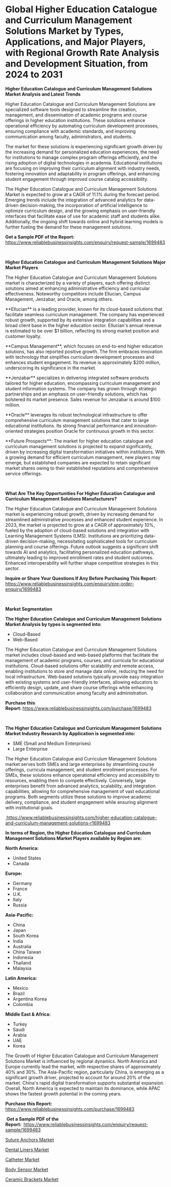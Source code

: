 <p><h1>Global Higher Education Catalogue and Curriculum Management Solutions Market by Types, Applications, and Major Players, with Regional Growth Rate Analysis and Development Situation, from 2024 to 2031</h1></p><p><strong>Higher Education Catalogue and Curriculum Management Solutions Market Analysis and Latest Trends</strong></p>
<p><p>Higher Education Catalogue and Curriculum Management Solutions are specialized software tools designed to streamline the creation, management, and dissemination of academic programs and course offerings in higher education institutions. These solutions enhance operational efficiency by automating curriculum development processes, ensuring compliance with academic standards, and improving communication among faculty, administrators, and students.</p><p>The market for these solutions is experiencing significant growth driven by the increasing demand for personalized education experiences, the need for institutions to manage complex program offerings efficiently, and the rising adoption of digital technologies in academia. Educational institutions are focusing on improving their curriculum alignment with industry needs, fostering innovation and adaptability in program offerings, and enhancing student engagement through improved course catalog accessibility.</p><p>The Higher Education Catalogue and Curriculum Management Solutions Market is expected to grow at a CAGR of 11.1% during the forecast period. Emerging trends include the integration of advanced analytics for data-driven decision-making, the incorporation of artificial intelligence to optimize curriculum design, and the growing emphasis on user-friendly interfaces that facilitate ease of use for academic staff and students alike. Additionally, the ongoing shift towards online and hybrid learning models is further fueling the demand for these management solutions.</p></p>
<p><strong>Get a Sample PDF of the Report:&nbsp;</strong> <a href="https://www.reliablebusinessinsights.com/enquiry/request-sample/1699483?utm_campaign=1723&utm_medium=2&utm_source=Github&utm_content=ia&utm_term=20102024&utm_id=higher-education-catalogue-and-curriculum-management-solutions">https://www.reliablebusinessinsights.com/enquiry/request-sample/1699483</a></p>
<p>&nbsp;</p>
<p><strong>Higher Education Catalogue and Curriculum Management Solutions Major Market Players</strong></p>
<p><p>The Higher Education Catalogue and Curriculum Management Solutions market is characterized by a variety of players, each offering distinct solutions aimed at enhancing administrative efficiency and curricular effectiveness. Noteworthy competitors include Ellucian, Campus Management, Jenzabar, and Oracle, among others.</p><p>**Ellucian** is a leading provider, known for its cloud-based solutions that facilitate seamless curriculum management. The company has experienced robust growth, supported by its extensive integration capabilities and a broad client base in the higher education sector. Ellucian's annual revenue is estimated to be over $1 billion, reflecting its strong market position and customer loyalty.</p><p>**Campus Management**, which focuses on end-to-end higher education solutions, has also reported positive growth. The firm embraces innovation with technology that simplifies curriculum development processes and enhances student engagement. Its revenue is approximately $200 million, underscoring its significance in the market.</p><p>**Jenzabar** specializes in delivering integrated software products tailored for higher education, encompassing curriculum management and student information systems. The company has grown through strategic partnerships and an emphasis on user-friendly solutions, which has bolstered its market presence. Sales revenue for Jenzabar is around $100 million.</p><p>**Oracle** leverages its robust technological infrastructure to offer comprehensive curriculum management solutions that cater to large educational institutions. Its strong financial performance and innovation-oriented strategies position Oracle for continuous growth in this sector.</p><p>**Future Prospects**: The market for higher education catalogue and curriculum management solutions is projected to expand significantly, driven by increasing digital transformation initiatives within institutions. With a growing demand for efficient curriculum management, new players may emerge, but established companies are expected to retain significant market shares owing to their established reputations and comprehensive service offerings.</p></p>
<p>&nbsp;</p>
<p><strong>What Are The Key Opportunities For Higher Education Catalogue and Curriculum Management Solutions Manufacturers?</strong></p>
<p><p>The Higher Education Catalogue and Curriculum Management Solutions market is experiencing robust growth, driven by increasing demand for streamlined administrative processes and enhanced student experience. In 2023, the market is projected to grow at a CAGR of approximately 10%, fueled by the adoption of cloud-based solutions and integration with Learning Management Systems (LMS). Institutions are prioritizing data-driven decision-making, necessitating sophisticated tools for curriculum planning and course offerings. Future outlook suggests a significant shift towards AI and analytics, facilitating personalized education pathways, ultimately leading to improved enrollment rates and student outcomes. Enhanced interoperability will further shape competitive strategies in this sector.</p></p>
<p><strong>Inquire or Share Your Questions If Any Before Purchasing This Report:</strong> <a href="https://www.reliablebusinessinsights.com/enquiry/pre-order-enquiry/1699483?utm_campaign=1723&utm_medium=2&utm_source=Github&utm_content=ia&utm_term=20102024&utm_id=higher-education-catalogue-and-curriculum-management-solutions">https://www.reliablebusinessinsights.com/enquiry/pre-order-enquiry/1699483</a></p>
<p>&nbsp;</p>
<p><strong>Market Segmentation</strong></p>
<p><strong>The Higher Education Catalogue and Curriculum Management Solutions Market Analysis by types is segmented into:</strong></p>
<p><ul><li>Cloud-Based</li><li>Web-Based</li></ul></p>
<p><p>The Higher Education Catalogue and Curriculum Management Solutions market includes cloud-based and web-based platforms that facilitate the management of academic programs, courses, and curricula for educational institutions. Cloud-based solutions offer scalability and remote access, enabling institutions to store and manage data online, reducing the need for local infrastructure. Web-based solutions typically provide easy integration with existing systems and user-friendly interfaces, allowing educators to efficiently design, update, and share course offerings while enhancing collaboration and communication among faculty and administration.</p></p>
<p><strong>Purchase this Report:&nbsp;</strong><a href="https://www.reliablebusinessinsights.com/purchase/1699483?utm_campaign=1723&utm_medium=2&utm_source=Github&utm_content=ia&utm_term=20102024&utm_id=higher-education-catalogue-and-curriculum-management-solutions">https://www.reliablebusinessinsights.com/purchase/1699483</a></p>
<p>&nbsp;</p>
<p><strong>The Higher Education Catalogue and Curriculum Management Solutions Market Industry Research by Application is segmented into:</strong></p>
<p><ul><li>SME (Small and Medium Enterprises)</li><li>Large Enterprise</li></ul></p>
<p><p>The Higher Education Catalogue and Curriculum Management Solutions market serves both SMEs and large enterprises by streamlining course offerings, curricula management, and student enrollment processes. For SMEs, these solutions enhance operational efficiency and accessibility to resources, enabling them to compete effectively. Conversely, large enterprises benefit from advanced analytics, scalability, and integration capabilities, allowing for comprehensive management of vast educational programs. Both segments utilize these solutions to improve academic delivery, compliance, and student engagement while ensuring alignment with institutional goals.</p></p>
<p><a href="https://www.reliablebusinessinsights.com/higher-education-catalogue-and-curriculum-management-solutions-r1699483?utm_campaign=1723&utm_medium=2&utm_source=Github&utm_content=ia&utm_term=20102024&utm_id=higher-education-catalogue-and-curriculum-management-solutions">&nbsp;https://www.reliablebusinessinsights.com/higher-education-catalogue-and-curriculum-management-solutions-r1699483</a></p>
<p><strong>In terms of Region, the Higher Education Catalogue and Curriculum Management Solutions Market Players available by Region are:</strong></p>
<p>
    <p> <strong> North America: </strong>
        <ul>
            <li>United States</li>
            <li>Canada</li>
        </ul>
        </p> 
    <p> <strong> Europe: </strong>
        <ul>
            <li>Germany</li>
            <li>France</li>
            <li>U.K.</li>
            <li>Italy</li>
            <li>Russia</li>
        </ul>
        </p> 
    <p> <strong> Asia-Pacific: </strong>
        <ul>
            <li>China</li>
            <li>Japan</li>
            <li>South Korea</li>
            <li>India</li>
            <li>Australia</li>
            <li>China Taiwan</li>
            <li>Indonesia</li>
            <li>Thailand</li>
            <li>Malaysia</li>
        </ul>
        </p> 
    <p> <strong> Latin America: </strong>
        <ul>
            <li>Mexico</li>
            <li>Brazil</li>
            <li>Argentina Korea</li>
            <li>Colombia</li>
        </ul>
        </p> 
    <p> <strong> Middle East & Africa: </strong>
        <ul>
            <li>Turkey</li>
            <li>Saudi</li>
            <li>Arabia</li>
            <li>UAE</li>
            <li>Korea</li>
        </ul>
    </p>
    </p>
<p><p>The Growth of Higher Education Catalogue and Curriculum Management Solutions Market is influenced by regional dynamics. North America and Europe currently lead the market, with respective shares of approximately 40% and 30%. The Asia-Pacific region, particularly China, is emerging as a significant growth driver, projected to account for around 20% of the market. China's rapid digital transformation supports substantial expansion. Overall, North America is expected to maintain its dominance, while APAC shows the fastest growth potential in the coming years.</p></p>
<p><strong>Purchase this Report: </strong><a href="https://www.reliablebusinessinsights.com/purchase/1699483?utm_campaign=1723&utm_medium=2&utm_source=Github&utm_content=ia&utm_term=20102024&utm_id=higher-education-catalogue-and-curriculum-management-solutions">https://www.reliablebusinessinsights.com/purchase/1699483</a></p>
<p>&nbsp;<strong>Get a Sample PDF of the Report:&nbsp;&nbsp;</strong><a href="https://www.reliablebusinessinsights.com/enquiry/request-sample/1699483?utm_campaign=1723&utm_medium=2&utm_source=Github&utm_content=ia&utm_term=20102024&utm_id=higher-education-catalogue-and-curriculum-management-solutions">https://www.reliablebusinessinsights.com/enquiry/request-sample/1699483</a></p>
<p><strong></strong></p>
<p><p><a href="https://www.linkedin.com/pulse/suture-anchors-industry-resonance-78-amplification-across-4apge?utm_campaign=1723&utm_medium=2&utm_source=Github&utm_content=ia&utm_term=20102024&utm_id=higher-education-catalogue-and-curriculum-management-solutions">Suture Anchors Market</a></p><p><a href="https://www.linkedin.com/pulse/dental-liners-market-revolution-2024-2031-trends-shaping-euxpe?utm_campaign=1723&utm_medium=2&utm_source=Github&utm_content=ia&utm_term=20102024&utm_id=higher-education-catalogue-and-curriculum-management-solutions">Dental Liners Market</a></p><p><a href="https://www.linkedin.com/pulse/catheter-market-outlook-forecast-from-2024-2031-my-market-intel-batqe?utm_campaign=1723&utm_medium=2&utm_source=Github&utm_content=ia&utm_term=20102024&utm_id=higher-education-catalogue-and-curriculum-management-solutions">Catheter Market</a></p><p><a href="https://www.linkedin.com/pulse/unlocking-growth-potential-strategic-analysis-body-sensor-jkwme?utm_campaign=1723&utm_medium=2&utm_source=Github&utm_content=ia&utm_term=20102024&utm_id=higher-education-catalogue-and-curriculum-management-solutions">Body Sensor Market</a></p><p><a href="https://www.linkedin.com/pulse/ceramic-brackets-market-growth-segmentation-regional-analysis-fqmve?utm_campaign=1723&utm_medium=2&utm_source=Github&utm_content=ia&utm_term=20102024&utm_id=higher-education-catalogue-and-curriculum-management-solutions">Ceramic Brackets Market</a></p></p>